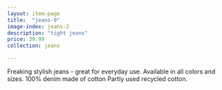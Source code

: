 ```yaml
---
layout: item-page
title:  "jeans-9"
image-index: jeans-2
description: "tight jeans"
price: 39.99
collection: jeans

---
```

Freaking stylish jeans - great for everyday use. 
Available in all colors and sizes. 100% denim made of cotton
Partly used recycled cotton.